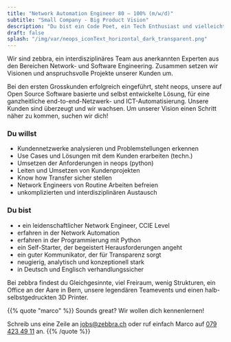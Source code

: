 ```yaml
---
title: "Network Automation Engineer 80 – 100% (m/w/d)"
subtitle: "Small Company - Big Product Vision"
description: "Du bist ein Code Poet, ein Tech Enthusiast und vielleicht sogar Entrepreneur mit einer make-things-happen Haltung?"
draft: false
splash: "/img/var/neops_iconText_horizontal_dark_transparent.png"
---
```


Wir sind zebbra, ein interdisziplinäres Team aus anerkannten Experten aus den Bereichen Network- und Software Engineering. Zusammen setzen wir Visionen und anspruchsvolle Projekte unserer Kunden um.

Bei den ersten Grosskunden erfolgreich eingeführt, steht neops, unsere auf Open Source Software basierte und selbst entwickelte Lösung, für eine ganzheitliche end-to-end-Netzwerk- und ICT-Automatisierung. Unsere Kunden sind überzeugt und wir wachsen. 
Um unserer Vision einen Schritt näher zu kommen, suchen wir dich!


### Du willst

*	Kundennetzwerke analysieren und Problemstellungen erkennen
*	Use Cases und Lösungen mit dem Kunden erarbeiten (techn.)
*	Umsetzen der Anforderungen in neops (python)
*	Leiten und Umsetzen von Kundenprojekten 
*	Know how Transfer sicher stellen
*	Network Engineers von Routine Arbeiten befreien 
* unkomplizierten und interdisziplinären Austausch


### Du bist

* •	ein leidenschaftlicher Network Engineer, CCIE Level
*	erfahren in der Network Automation
*	erfahren in der Programmierung mit Python
*	ein Self-Starter, der begeistert Herausforderungen angeht
*	ein guter Kommunikator, der für Transparenz sorgt
*	neugierig, analytisch und konzeptionell stark
*	in Deutsch und Englisch verhandlungssicher


Bei zebbra findest du Gleichgesinnte, viel Freiraum, wenig Strukturen, ein Office an der Aare in Bern, unsere legendären Teamevents und einen halb-selbstgedruckten 3D Printer.

{{% quote "marco" %}}
  Sounds great? Wir wollen dich kennenlernen!

  Schreib uns eine Zeile an <a href="mailto:jobs@zebbra.ch">jobs@zebbra.ch</a> oder ruf einfach Marco auf [079 423 49 11](tel:+41794234911) an.
{{% /quote %}}
